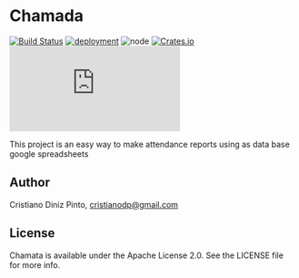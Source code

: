 # Chamada

[![Build Status](https://travis-ci.com/cristianodiniz/chamada.svg?branch=master)](https://travis-ci.com/cristianodiniz/chamada)
[![deployment](https://img.shields.io/badge/deployment-passing-green)](http://chamada-test.surge.sh) 
![node](https://img.shields.io/node/v/git-master-merged) 
[![Crates.io](https://img.shields.io/crates/l/rustc-serialize)](https://raw.githubusercontent.com/cristianodiniz/chamada/master/LICENSE)
[![Website](https://img.shields.io/website/https/chamada-test.surge.sh)](http://chamada-test.surge.sh)




This project is an easy way to make attendance reports using as data base google spreadsheets


## Author

Cristiano Diniz Pinto, cristianodp@gmail.com

## License
Chamata is available under the Apache License 2.0. See the LICENSE file for more info.
